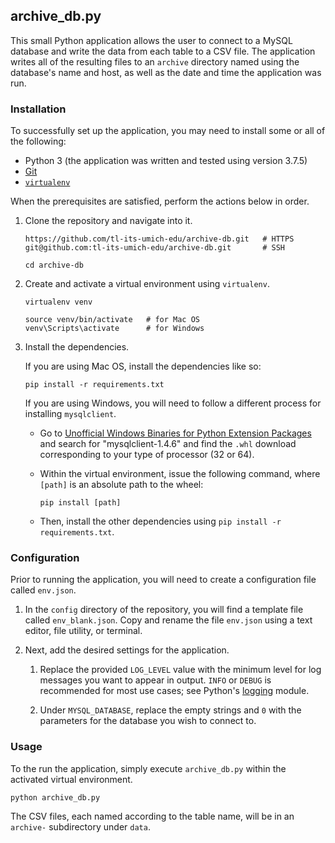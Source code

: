 ## archive_db.py

This small Python application allows the user to connect to a MySQL database and write the data from each table to a CSV file. The application writes all of the resulting files to an `archive` directory named using the database's name and host, as well as the date and time the application was run.

### Installation

To successfully set up the application, you may need to install some or all of the following:
* Python 3 (the application was written and tested using version 3.7.5)
* [Git](https://git-scm.com/)
* [`virtualenv`](https://virtualenv.pypa.io/en/latest/)

When the prerequisites are satisfied, perform the actions below in order. 

1. Clone the repository and navigate into it.
    ```
    https://github.com/tl-its-umich-edu/archive-db.git   # HTTPS
    git@github.com:tl-its-umich-edu/archive-db.git       # SSH
    
    cd archive-db
    ```

1. Create and activate a virtual environment using `virtualenv`.
   ```
   virtualenv venv

   source venv/bin/activate   # for Mac OS
   venv\Scripts\activate      # for Windows
   ```

1. Install the dependencies.

    If you are using Mac OS, install the dependencies like so:
    ```
    pip install -r requirements.txt
    ```

    If you are using Windows, you will need to follow a different process for installing `mysqlclient`.

    * Go to [Unofficial Windows Binaries for Python Extension Packages](https://www.lfd.uci.edu/~gohlke/pythonlibs/#mysqlclient) and search for "mysqlclient-1.4.6" and find the `.whl` download corresponding to your type of processor (32 or 64).

    * Within the virtual environment, issue the following command, where `[path]` is an absolute path to the wheel:
        ```
        pip install [path]
        ```

    * Then, install the other dependencies using `pip install -r requirements.txt`.

### Configuration

Prior to running the application, you will need to create a configuration file called `env.json`. 

1. In the `config` directory of the repository, you will find a template file called `env_blank.json`. 
Copy and rename the file `env.json` using a text editor, file utility, or terminal.

1. Next, add the desired settings for the application. 
    
    1. Replace the provided `LOG_LEVEL` value with the minimum level for log messages you want to appear in output. `INFO` or `DEBUG` is recommended for most use cases; see Python's [logging](https://docs.python.org/3/library/logging.html) module.

    1. Under `MYSQL_DATABASE`, replace the empty strings and `0` with the parameters for the database you wish to connect to.


### Usage

To the run the application, simply execute `archive_db.py` within the activated virtual environment.

```
python archive_db.py
```

The CSV files, each named according to the table name, will be in an `archive-` subdirectory under `data`.
